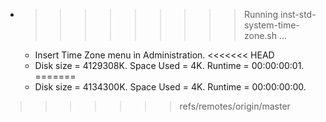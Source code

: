 * >>>>>>>>> Running inst-std-system-time-zone.sh ...
  * Insert Time Zone menu in Administration.
<<<<<<< HEAD
  * Disk size = 4129308K. Space Used = 4K. Runtime = 00:00:00:01.
=======
  * Disk size = 4134300K. Space Used = 4K. Runtime = 00:00:00:00.
>>>>>>> refs/remotes/origin/master
